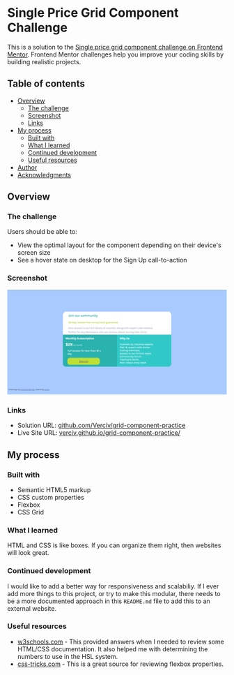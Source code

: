 # Single Price Grid Component Challenge  

This is a solution to the [Single price grid component challenge on Frontend Mentor](https://www.frontendmentor.io/challenges/single-price-grid-component-5ce41129d0ff452fec5abbbc). Frontend Mentor challenges help you improve your coding skills by building realistic projects.  

## Table of contents  

- [Overview](#overview)
  - [The challenge](#the-challenge)
  - [Screenshot](#screenshot)
  - [Links](#links)
- [My process](#my-process)
  - [Built with](#built-with)
  - [What I learned](#what-i-learned)
  - [Continued development](#continued-development)
  - [Useful resources](#useful-resources)
- [Author](#author)
- [Acknowledgments](#acknowledgments)

## Overview  

### The challenge  

Users should be able to:  

- View the optimal layout for the component depending on their device's screen size  
- See a hover state on desktop for the Sign Up call-to-action  

### Screenshot  

![Webpage Preview](./images/screenshot.png)  

### Links  

- Solution URL: [github.com/Verciv/grid-component-practice](https://github.com/Verciv/grid-component-practice)  
- Live Site URL: [verciv.github.io/grid-component-practice/](https://verciv.github.io/grid-component-practice/)  

## My process  

### Built with  

- Semantic HTML5 markup  
- CSS custom properties  
- Flexbox  
- CSS Grid  

### What I learned

HTML and CSS is like boxes. If you can organize them right, then websites will look great.  

### Continued development  

I would like to add a better way for responsiveness and scalabiliy. If I ever add more things to this project, or try to make this modular, there needs to be a more documented approach in this `README.md` file to add this to an external website.  

### Useful resources  

- [w3schools.com](https://www.w3schools.com) - This provided answers when I needed to review some HTML/CSS documentation. It also helped me with determining the numbers to use in the HSL system.  
- [css-tricks.com](https://www.css-tricks.com/snippets/css/a-guide-to-flexbox/) - This is a great source for reviewing flexbox properties.  

